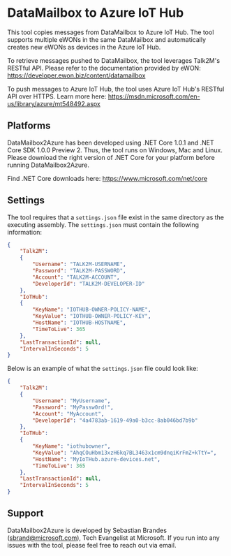 DataMailbox to Azure IoT Hub
============================

This tool copies messages from DataMailbox to Azure IoT Hub. The tool supports multiple eWONs in the same DataMailbox and automatically creates new eWONs as devices in the Azure IoT Hub.

To retrieve messages pushed to DataMailbox, the tool leverages Talk2M's RESTful API. Please refer to the documentation provided by eWON: https://developer.ewon.biz/content/datamailbox

To push messages to Azure IoT Hub, the tool uses Azure IoT Hub's RESTful API over HTTPS. Learn more here: https://msdn.microsoft.com/en-us/library/azure/mt548492.aspx

Platforms
---------

DataMailbox2Azure has been developed using .NET Core 1.0.1 and .NET Core SDK 1.0.0 Preview 2. Thus, the tool runs on Windows, Mac and Linux. Please download the right version of .NET Core for your platform before running DataMailbox2Azure.

Find .NET Core downloads here: https://www.microsoft.com/net/core

Settings
--------

The tool requires that a `settings.json` file exist in the same directory as the executing assembly. The `settings.json` must contain the following information:

```json
{
    "Talk2M":
    {
        "Username": "TALK2M-USERNAME",
        "Password": "TALK2M-PASSWORD",
        "Account": "TALK2M-ACCOUNT",
        "DeveloperId": "TALK2M-DEVELOPER-ID"
    },
    "IoTHub":
    {
        "KeyName": "IOTHUB-OWNER-POLICY-NAME",
        "KeyValue": "IOTHUB-OWNER-POLICY-KEY",
        "HostName": "IOTHUB-HOSTNAME",
        "TimeToLive": 365
    },
    "LastTransactionId": null,
    "IntervalInSeconds": 5
}
```

Below is an example of what the `settings.json` file could look like:

```json
{
    "Talk2M":
    {
        "Username": "MyUsername",
        "Password": "MyPassw0rd!",
        "Account": "MyAccount",
        "DeveloperId": "4a4783ab-1619-49a0-b3cc-8ab046bd7b9b"
    },
    "IoTHub":
    {
        "KeyName": "iothubowner",
        "KeyValue": "AhqCOuHbm13xzH6kq7BL3463x1cm9dnqiKrFmZ+kTtY=",
        "HostName": "MyIoTHub.azure-devices.net",
        "TimeToLive": 365
    },
    "LastTransactionId": null,
    "IntervalInSeconds": 5
}
```

Support
-------

DataMailbox2Azure is developed by Sebastian Brandes ([sbrand@microsoft.com](mailto:sbrand@microsoft.com)), Tech Evangelist at Microsoft. If you run into any issues with the tool, please feel free to reach out via email.
